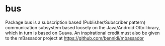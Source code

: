 # bus

Package bus is a subscription based (Publisher/Subscriber pattern)
communication subsystem based loosely on the Java/Android Otto
library, which in turn is based on Guava.  An inspirational credit
must also be given to the mBassador project at
https://github.com/bennidi/mbassador
